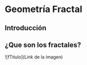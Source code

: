 # Geometría Fractal

## Introducción 

## ¿Que son los fractales?



                              
![fTitulo](Link de la imagen)
